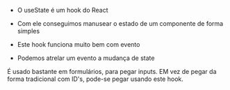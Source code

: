 * O useState é um hook do React

* Com ele conseguimos manusear o estado de um componente de forma simples

* Este hook funciona muito bem com evento

* Podemos atrelar um evento a  mudança de state


É usado bastante em formulários, para pegar inputs. EM vez de pegar da forma tradicional com ID's, pode-se pegar usando este hook.